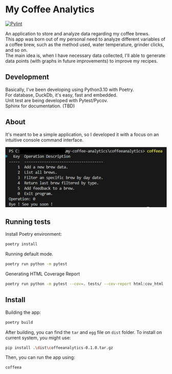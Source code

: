 # My Coffee Analytics

[![Pylint](https://github.com/DenysGonzaga/my-coffee-analytics/actions/workflows/pylint.yml/badge.svg)](https://github.com/DenysGonzaga/my-coffee-analytics/actions/workflows/pylint.yml)

An application to store and analyze data regarding my coffee brews. \
This app was born out of my personal need to analyze different variables of a coffee brew, such as the method used, water temperature, grinder clicks, and so on. \
The main idea is, when I have necessary data collected, I'll able to generate data points (with graphs in future improvements) to improve my recipes.

## Development

Basically, I've been developing using Python3.10 with Poetry. \
For database, DuckDb, it's easy, fast and embedded. \
Unit test are being developed with Pytest/Pycov. \
Sphinx for documentation. (TBD)

## About

It's meant to be a simple application, so I developed it with a focus on an intuitive console command interface.

![screen](assets\images\screen1.png?raw=true)

## Running tests

Install Poetry environment:

```bash
poetry install
```

Running default mode.

```bash
poetry run python -m pytest
```

Generating HTML Coverage Report

```bash
poetry run python -m pytest --cov=. tests/ --cov-report html:cov_html
```

## Install

Building the app:

```bash
poetry build
```

After building, you can find the `tar` and `egg` file on `dist` folder. To install on current system, you might use:

```bash
pip install .\dist\coffeeanalytics-0.1.0.tar.gz
```

Then, you can run the app using:

```bash
coffeea
```